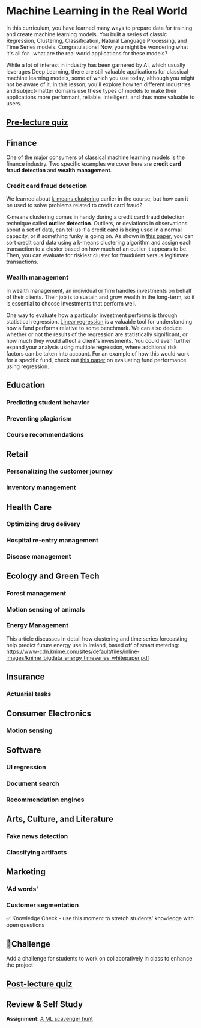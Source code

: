 # Machine Learning in the Real World

In this curriculum, you have learned many ways to prepare data for training and create machine learning models. You built a series of classic Regression, Clustering, Classification, Natural Language Processing, and Time Series models. Congratulations! Now, you might be wondering what it's all for...what are the real world applications for these models?

While a lot of interest in industry has been garnered by AI, which usually leverages Deep Learning, there are still valuable applications for classical machine learning models, some of which you use today, although you might not be aware of it. In this lesson, you'll explore how ten different industries and subject-matter domains use these types of models to make their applications more performant, reliable, intelligent, and thus more valuable to users.
## [Pre-lecture quiz](link-to-quiz-app)

## Finance

One of the major consumers of classical machine learning models is the finance industry. Two specific examples we cover here are **credit card fraud detection** and **wealth management**. 

### Credit card fraud detection

We learned about [k-means clustering](Clustering/2-K-Means/README.md) earlier in the course, but how can it be used to solve problems related to credit card fraud?

K-means clustering comes in handy during a credit card fraud detection technique called **outlier detection**. Outliers, or deviations in observations about a set of data, can tell us if a credit card is being used in a normal capacity, or if something funky is going on. As shown in [this paper](https://citeseerx.ist.psu.edu/viewdoc/download?doi=10.1.1.680.1195&rep=rep1&type=pdf), you can sort credit card data using a k-means clustering algorithm and assign each transaction to a cluster based on how much of an outlier it appears to be. Then, you can evaluate for riskiest cluster for fraudulent versus legitimate transactions.

### Wealth management

In wealth management, an individual or firm handles investments on behalf of their clients. Their job is to sustain and grow wealth in the long-term, so it is essential to choose investments that perform well.

One way to evaluate how a particular investment performs is through statistical regression. [Linear regression](Regression/1-Tools/README.md) is a valuable tool for understanding how a fund performs relative to some benchmark. We can also deduce whether or not the results of the regression are statistically significant, or how much they would affect a client's investments. You could even further expand your analysis using multiple regression, where additional risk factors can be taken into account. For an example of how this would work for a specific fund, check out [this paper](http://www.brightwoodventures.com/evaluating-fund-performance-using-regression/) on evaluating fund performance using regression.

## Education

### Predicting student behavior
### Preventing plagiarism
### Course recommendations

## Retail

### Personalizing the customer journey

### Inventory management

## Health Care

### Optimizing drug delivery
### Hospital re-entry management
### Disease management

## Ecology and Green Tech

### Forest management
### Motion sensing of animals
### Energy Management
  This article discusses in detail how clustering and time series forecasting help predict future energy use in Ireland, based off of smart metering: https://www-cdn.knime.com/sites/default/files/inline-images/knime_bigdata_energy_timeseries_whitepaper.pdf

## Insurance

### Actuarial tasks

## Consumer Electronics

### Motion sensing
## Software

### UI regression
### Document search

### Recommendation engines

## Arts, Culture, and Literature

### Fake news detection
### Classifying artifacts

## Marketing

### 'Ad words'
### Customer segmentation




✅ Knowledge Check - use this moment to stretch students' knowledge with open questions


## 🚀Challenge

Add a challenge for students to work on collaboratively in class to enhance the project

## [Post-lecture quiz](link-to-quiz-app)

## Review & Self Study

**Assignment**: [A ML scavenger hunt](assignment.md)
